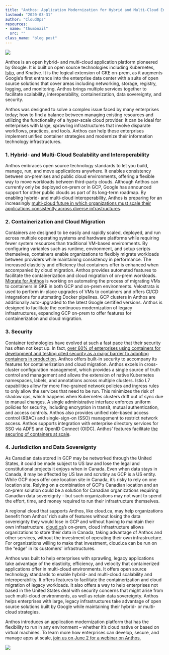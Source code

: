 ```yaml
---
title: "Anthos: Application Modernization for Hybrid and Multi-Cloud Environments"
lastmod: "2020-03-31"
author: "CloudOps"
resources:
- name: "thumbnail"
  src: ""
class_name: "blog post"
---
```


<img src="/images/blog/post/Anthos.png" class="main-blog-image">

<p>Anthos is an open hybrid- and multi-cloud application platform pioneered by Google. It is built on open source technologies including Kubernetes, <a href="https://www.cloudops.com/2018/02/mesh-your-services-with-istio-solving-complexity-at-the-network-layer/">Istio</a>, and Knative. It is the logical extension of GKE on-prem, as it augments Google’s first entrance into the enterprise data center with a suite of open source solutions that cover areas including networking, storage, registry, logging, and monitoring. Anthos brings multiple services together to facilitate scalability, interoperability, containerization, data sovereignty, and security.</p>

<p>Anthos was designed to solve a complex issue faced by many enterprises today; how to find a balance between managing existing resources and utilizing the functionality of a hyper-scale cloud provider. It can be ideal for enterprises with large, sprawling infrastructures that involve disparate workflows, practices, and tools. Anthos can help these enterprises implement unified container strategies and modernize their information technology infrastructures.</p>

<h3><strong>1. Hybrid- and Multi-Cloud Scalability and Interoperability</strong></h3>

<p>Anthos embraces open source technology standards to let you build, manage, run, and move applications anywhere. It enables consistency between on-premises and public cloud environments, offering a flexible way to move workloads between third-party clouds. Although Anthos can currently only be deployed on-prem or in GCP, Google has announced support for other public clouds as part of its long-term roadmap. By enabling hybrid- and multi-cloud interoperability, Anthos is preparing for an increasingly <a href="https://www.cloudops.com/2018/11/why-cloud-native-cloud-agnostic-platforms-and-automation-driving-business-value/">multi-cloud future in which organizations must scale their applications consistently across diverse infrastructures</a>.&nbsp;</p>

<h3><strong>2. Containerization and Cloud Migration</strong></h3>

<p>Containers are designed to be easily and rapidly scaled, deployed, and run across multiple operating systems and hardware platforms while requiring fewer system resources than traditional VM-based environments. By configuring variables such as runtime, environment, and setup scripts themselves, containers enable organizations to flexibly migrate workloads between providers while maintaining consistency in performance. The increased elasticity and efficiency that containers offer is enhanced when accompanied by cloud migration. Anthos provides automated features to facilitate the containerization and cloud migration of on-prem workloads. <a href="https://cloud.google.com/migrate/anthos/">Migrate for Anthos</a> is working on automating the process of migrating VMs to containers in GKE in both GCP and on-prem environments. Velostrata is used to perform in-place upgrades of VMs to containers and offers CI/CD integrations for automating Docker pipelines. GCP clusters in Anthos are additionally auto-upgraded to the latest Google certified versions. Anthos is designed to facilitate the continuous modernization of legacy infrastructures, expanding GCP on-prem to offer features for containerization and cloud migration.&nbsp;</p>

<h3><strong>3. Security</strong></h3>

<p>Container technologies have evolved at such a fast pace that their security has often not kept up. In fact, <a href="https://www.csoonline.com/article/2984543/as-containers-take-off-so-do-security-concerns.html">over 60% of enterprises using containers for development and testing cited security as a major barrier to adopting containers in production</a>. Anthos offers built-in security to accompany its features for containerization and cloud migration. Anthos excels in cross-cluster configuration management, which provides a single source of truth control and management and allows the extension of native Kubernetes namespaces, labels, and annotations across multiple clusters. Istio L7 capabilities allow for more fine-grained network policies and ingress rules to only allow the services that need to be run. This minimizes the risk of shadow ops, which happens when Kubernetes clusters drift out of sync due to manual changes. A single administrative interface enforces uniform policies for security, including encryption in transit, mutual authentication, and access controls. Anthos also provides unified role-based access control (RBAC) and single-sign-on (SSO) management to restrict network access. Anthos supports integration with enterprise directory services for SSO via ADFS and OpenID Connect (OIDC). Anthos’ features facilitate <a href="https://www.cloudops.com/2019/01/a-brief-guide-to-securing-containers-at-scale/">the securing of containers at scale</a>.</p>

<h3><strong>4. Jurisdiction and Data Sovereignty</strong></h3>

<p>As Canadian data stored in GCP may be networked through the United States, it could be made subject to US law and lose the legal and constitutional projects it enjoys when in Canada. Even when data stays in Canada, it may be affected by US law and scrutiny as GCP is a US entity. While GCP does offer one location site in Canada, it’s risky to rely on one location site. Relying on a combination of GCP’s Canadian location and an on-prem solution could be a solution for Canadian organizations requiring Canadian data sovereignty – but such organizations may not want to spend the effort, time, and money required to run their infrastructure themselves.&nbsp;</p>

<p>A regional cloud that supports Anthos, like cloud.ca, may help organizations benefit from Anthos’ rich suite of features without losing the data sovereignty they would lose in GCP and without having to maintain their own infrastructure. <a href="https://cloud.ca/">cloud.ca</a>’s on-prem, cloud infrastructure allows organizations to store their data in Canada, taking advantage of Anthos and other services, without the investment of operating their own infrastructure. For organizations willing to make that investment, cloud.ca can be run on the “edge” in its customers’ infrastructures.&nbsp;</p>

<p>Anthos was built to help enterprises with sprawling, legacy applications take advantage of the elasticity, efficiency, and velocity that containerized applications offer in multi-cloud environments. It offers open source technology standards to enable hybrid- and multi-cloud scalability and interoperability. It offers features to facilitate the containerization and cloud migration of legacy workloads. It also offers a way to help enterprises not based in the United States deal with security concerns that might arise from such multi-cloud environments, as well as retain data sovereignty. Anthos helps enterprises with large, legacy infrastructures take advantage of open source solutions built by Google while maintaining their hybrid- or multi-cloud strategies.&nbsp;</p>

<p>Anthos introduces an application modernization platform that has the flexibility to run in any environment – whether it’s cloud native or based on virtual machines. To learn more how enterprises can develop, secure, and manage apps at scale, <a href="https://info.cloudops.com/en/anthosdemoandlearn">join us on June 2 for a webinar on Anthos.</a></p>

<div class="row">
    <div class="col-xl-8 offset-xl-2 col-lg-10 offset-lg-1 col-md-10 offset-md-1 col-sm-12 col-xs-12 cta-image">
      <img src="/images/blog/cta/demo.png">
    </div>
</div>